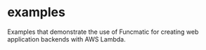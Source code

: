 # examples
Examples that demonstrate the use of Funcmatic for creating web application backends with AWS Lambda.
